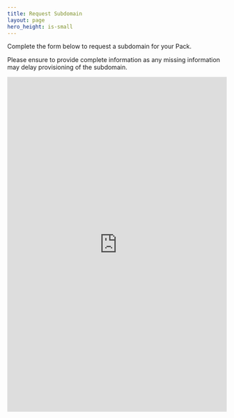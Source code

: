 ```yaml
---
title: Request Subdomain
layout: page
hero_height: is-small
---
```


Complete the form below to request a subdomain for your Pack.

Please ensure to provide complete information as any missing information may delay provisioning of the subdomain.

<iframe src="https://docs.google.com/forms/d/e/1FAIpQLSdQ8XE4qdD5xILSGXWGO6xO73gdS38GXjKwQYBCBOIiKdD3Rg/viewform?embedded=true" width="100%" height="769" frameborder="0" marginheight="0" marginwidth="0">Loading…</iframe>